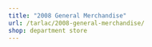 ```yaml
---
title: "2008 General Merchandise"
url: /tarlac/2008-general-merchandise/
shop: department store
---
```


